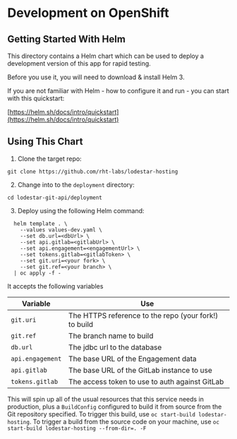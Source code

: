 # Development on OpenShift

## Getting Started With Helm

This directory contains a Helm chart which can be used to deploy a development version of this app for rapid testing.

Before you use it, you will need to download & install Helm 3.

If you are not familiar with Helm - how to configure it and run - you can start with this quickstart:

[https://helm.sh/docs/intro/quickstart](https://helm.sh/docs/intro/quickstart)

## Using This Chart

1. Clone the target repo:

```
git clone https://github.com/rht-labs/lodestar-hosting
```

2. Change into to the `deployment` directory:

```
cd lodestar-git-api/deployment
```

3. Deploy using the following Helm command:

```shell script
  helm template . \
    --values values-dev.yaml \
    --set db.url=<dbUrl> \
    --set api.gitlab=<gitlabUrl> \
    --set api.engagement=<engagementUrl> \
    --set tokens.gitlab=<gitlabToken> \
    --set git.uri=<your fork> \
    --set git.ref=<your branch> \
  | oc apply -f -
```

It accepts the following variables

| Variable  | Use  |
|---|---|
| `git.uri`  | The HTTPS reference to the repo (your fork!) to build  |
| `git.ref`  | The branch name to build  |
| `db.url`  | The jdbc url to the database  |
| `api.engagement`  | The base URL of the Engagement data  |
| `api.gitlab`  | The base URL of the GitLab instance to use  |
| `tokens.gitlab`  | The access token to use to auth against GitLab  |

This will spin up all of the usual resources that this service needs in production, plus a `BuildConfig` configured to build it from source from the Git repository specified. To trigger this build, use `oc start-build lodestar-hosting`. To trigger a build from the source code on your machine, use `oc start-build lodestar-hosting --from-dir=. -F` 
